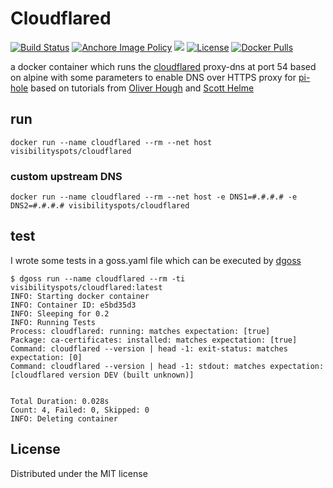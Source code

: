 # Cloudflared

[![Build Status](https://travis-ci.org/visibilityspots/dockerfile-cloudflared.svg?branch=master)](https://travis-ci.org/visibilityspots/dockerfile-cloudflared)
[![Anchore Image Policy](https://anchore.io/service/badges/policy/5bb668c1c87128bd7db88fdfcafc05f0110cbede5c2999538d5af413d03c1c0e?registry=dockerhub&repository=visibilityspots/cloudflared&tag=arm)](https://anchore.io)
[![](https://images.microbadger.com/badges/image/visibilityspots/cloudflared:amd64.svg)](https://microbadger.com/images/visibilityspots/cloudflared:amd64)
[![License](https://img.shields.io/badge/license-MIT-blue.svg)](https://opensource.org/licenses/MIT)
[![Docker Pulls](https://img.shields.io/docker/pulls/visibilityspots/cloudflared.svg)](https://hub.docker.com/r/visibilityspots/cloudflared/)

a docker container which runs the [cloudflared](https://developers.cloudflare.com/1.1.1.1/dns-over-https/cloudflared-proxy/) proxy-dns at port 54 based on alpine with some parameters to enable DNS over HTTPS proxy for [pi-hole](https://pi-hole.net/) based on tutorials from [Oliver Hough](https://oliverhough.cloud/blog/configure-pihole-with-dns-over-https/) and [Scott Helme](https://scotthelme.co.uk/securing-dns-across-all-of-my-devices-with-pihole-dns-over-https-1-1-1-1/)

## run

```docker run --name cloudflared --rm --net host visibilityspots/cloudflared```

### custom upstream DNS

```docker run --name cloudflared --rm --net host -e DNS1=#.#.#.# -e DNS2=#.#.#.# visibilityspots/cloudflared```

## test

I wrote some tests in a goss.yaml file which can be executed by [dgoss](https://github.com/aelsabbahy/goss/tree/master/extras/dgoss)

```
$ dgoss run --name cloudflared --rm -ti visibilityspots/cloudflared:latest
INFO: Starting docker container
INFO: Container ID: e5bd35d3
INFO: Sleeping for 0.2
INFO: Running Tests
Process: cloudflared: running: matches expectation: [true]
Package: ca-certificates: installed: matches expectation: [true]
Command: cloudflared --version | head -1: exit-status: matches expectation: [0]
Command: cloudflared --version | head -1: stdout: matches expectation: [cloudflared version DEV (built unknown)]


Total Duration: 0.028s
Count: 4, Failed: 0, Skipped: 0
INFO: Deleting container
```

## License
Distributed under the MIT license
